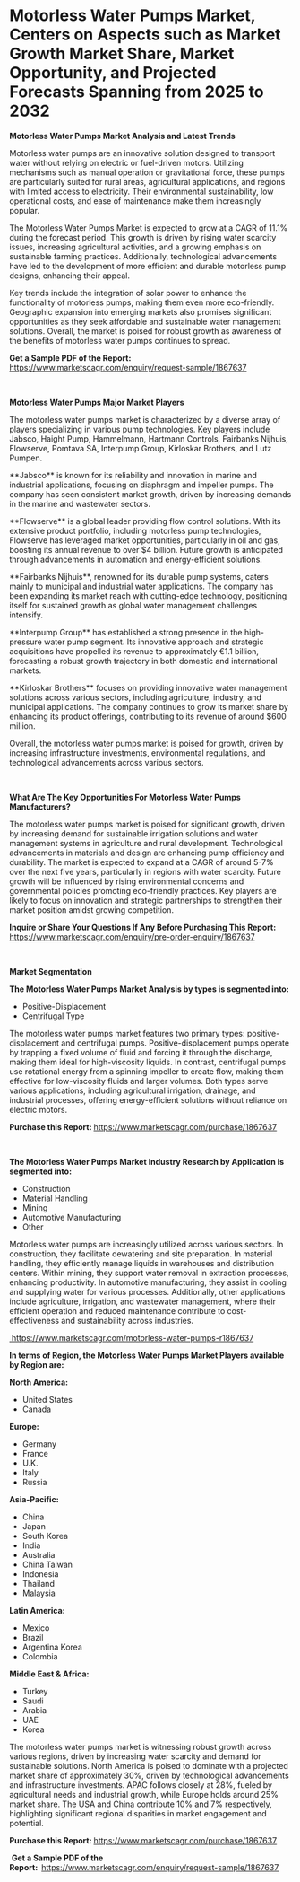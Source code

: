 <p><h1>Motorless Water Pumps Market, Centers on Aspects such as Market Growth Market Share, Market Opportunity, and Projected Forecasts Spanning from 2025 to 2032</h1></p><p><strong>Motorless Water Pumps Market Analysis and Latest Trends</strong></p>
<p><p>Motorless water pumps are an innovative solution designed to transport water without relying on electric or fuel-driven motors. Utilizing mechanisms such as manual operation or gravitational force, these pumps are particularly suited for rural areas, agricultural applications, and regions with limited access to electricity. Their environmental sustainability, low operational costs, and ease of maintenance make them increasingly popular.</p><p>The Motorless Water Pumps Market is expected to grow at a CAGR of 11.1% during the forecast period. This growth is driven by rising water scarcity issues, increasing agricultural activities, and a growing emphasis on sustainable farming practices. Additionally, technological advancements have led to the development of more efficient and durable motorless pump designs, enhancing their appeal. </p><p>Key trends include the integration of solar power to enhance the functionality of motorless pumps, making them even more eco-friendly. Geographic expansion into emerging markets also promises significant opportunities as they seek affordable and sustainable water management solutions. Overall, the market is poised for robust growth as awareness of the benefits of motorless water pumps continues to spread.</p></p>
<p><strong>Get a Sample PDF of the Report:&nbsp;</strong> <a href="https://www.marketscagr.com/enquiry/request-sample/1867637?utm_campaign=3442&utm_medium=2&utm_source=Github&utm_content=ia&utm_term=12042025&utm_id=motorless-water-pumps">https://www.marketscagr.com/enquiry/request-sample/1867637</a></p>
<p>&nbsp;</p>
<p><strong>Motorless Water Pumps Major Market Players</strong></p>
<p><p>The motorless water pumps market is characterized by a diverse array of players specializing in various pump technologies. Key players include Jabsco, Haight Pump, Hammelmann, Hartmann Controls, Fairbanks Nijhuis, Flowserve, Pomtava SA, Interpump Group, Kirloskar Brothers, and Lutz Pumpen.</p><p>**Jabsco** is known for its reliability and innovation in marine and industrial applications, focusing on diaphragm and impeller pumps. The company has seen consistent market growth, driven by increasing demands in the marine and wastewater sectors.</p><p>**Flowserve** is a global leader providing flow control solutions. With its extensive product portfolio, including motorless pump technologies, Flowserve has leveraged market opportunities, particularly in oil and gas, boosting its annual revenue to over $4 billion. Future growth is anticipated through advancements in automation and energy-efficient solutions.</p><p>**Fairbanks Nijhuis**, renowned for its durable pump systems, caters mainly to municipal and industrial water applications. The company has been expanding its market reach with cutting-edge technology, positioning itself for sustained growth as global water management challenges intensify.</p><p>**Interpump Group** has established a strong presence in the high-pressure water pump segment. Its innovative approach and strategic acquisitions have propelled its revenue to approximately €1.1 billion, forecasting a robust growth trajectory in both domestic and international markets.</p><p>**Kirloskar Brothers** focuses on providing innovative water management solutions across various sectors, including agriculture, industry, and municipal applications. The company continues to grow its market share by enhancing its product offerings, contributing to its revenue of around $600 million.</p><p>Overall, the motorless water pumps market is poised for growth, driven by increasing infrastructure investments, environmental regulations, and technological advancements across various sectors.</p></p>
<p>&nbsp;</p>
<p><strong>What Are The Key Opportunities For Motorless Water Pumps Manufacturers?</strong></p>
<p><p>The motorless water pumps market is poised for significant growth, driven by increasing demand for sustainable irrigation solutions and water management systems in agriculture and rural development. Technological advancements in materials and design are enhancing pump efficiency and durability. The market is expected to expand at a CAGR of around 5-7% over the next five years, particularly in regions with water scarcity. Future growth will be influenced by rising environmental concerns and governmental policies promoting eco-friendly practices. Key players are likely to focus on innovation and strategic partnerships to strengthen their market position amidst growing competition.</p></p>
<p><strong>Inquire or Share Your Questions If Any Before Purchasing This Report:</strong> <a href="https://www.marketscagr.com/enquiry/pre-order-enquiry/1867637?utm_campaign=3442&utm_medium=2&utm_source=Github&utm_content=ia&utm_term=12042025&utm_id=motorless-water-pumps">https://www.marketscagr.com/enquiry/pre-order-enquiry/1867637</a></p>
<p>&nbsp;</p>
<p><strong>Market Segmentation</strong></p>
<p><strong>The Motorless Water Pumps Market Analysis by types is segmented into:</strong></p>
<p><ul><li>Positive-Displacement</li><li>Centrifugal Type</li></ul></p>
<p><p>The motorless water pumps market features two primary types: positive-displacement and centrifugal pumps. Positive-displacement pumps operate by trapping a fixed volume of fluid and forcing it through the discharge, making them ideal for high-viscosity liquids. In contrast, centrifugal pumps use rotational energy from a spinning impeller to create flow, making them effective for low-viscosity fluids and larger volumes. Both types serve various applications, including agricultural irrigation, drainage, and industrial processes, offering energy-efficient solutions without reliance on electric motors.</p></p>
<p><strong>Purchase this Report:&nbsp;</strong><a href="https://www.marketscagr.com/purchase/1867637?utm_campaign=3442&utm_medium=2&utm_source=Github&utm_content=ia&utm_term=12042025&utm_id=motorless-water-pumps">https://www.marketscagr.com/purchase/1867637</a></p>
<p>&nbsp;</p>
<p><strong>The Motorless Water Pumps Market Industry Research by Application is segmented into:</strong></p>
<p><ul><li>Construction</li><li>Material Handling</li><li>Mining</li><li>Automotive Manufacturing</li><li>Other</li></ul></p>
<p><p>Motorless water pumps are increasingly utilized across various sectors. In construction, they facilitate dewatering and site preparation. In material handling, they efficiently manage liquids in warehouses and distribution centers. Within mining, they support water removal in extraction processes, enhancing productivity. In automotive manufacturing, they assist in cooling and supplying water for various processes. Additionally, other applications include agriculture, irrigation, and wastewater management, where their efficient operation and reduced maintenance contribute to cost-effectiveness and sustainability across industries.</p></p>
<p><a href="https://www.marketscagr.com/motorless-water-pumps-r1867637?utm_campaign=3442&utm_medium=2&utm_source=Github&utm_content=ia&utm_term=12042025&utm_id=motorless-water-pumps">&nbsp;https://www.marketscagr.com/motorless-water-pumps-r1867637</a></p>
<p><strong>In terms of Region, the Motorless Water Pumps Market Players available by Region are:</strong></p>
<p>
    <p> <strong> North America: </strong>
        <ul>
            <li>United States</li>
            <li>Canada</li>
        </ul>
        </p> 
    <p> <strong> Europe: </strong>
        <ul>
            <li>Germany</li>
            <li>France</li>
            <li>U.K.</li>
            <li>Italy</li>
            <li>Russia</li>
        </ul>
        </p> 
    <p> <strong> Asia-Pacific: </strong>
        <ul>
            <li>China</li>
            <li>Japan</li>
            <li>South Korea</li>
            <li>India</li>
            <li>Australia</li>
            <li>China Taiwan</li>
            <li>Indonesia</li>
            <li>Thailand</li>
            <li>Malaysia</li>
        </ul>
        </p> 
    <p> <strong> Latin America: </strong>
        <ul>
            <li>Mexico</li>
            <li>Brazil</li>
            <li>Argentina Korea</li>
            <li>Colombia</li>
        </ul>
        </p> 
    <p> <strong> Middle East & Africa: </strong>
        <ul>
            <li>Turkey</li>
            <li>Saudi</li>
            <li>Arabia</li>
            <li>UAE</li>
            <li>Korea</li>
        </ul>
    </p>
    </p>
<p><p>The motorless water pumps market is witnessing robust growth across various regions, driven by increasing water scarcity and demand for sustainable solutions. North America is poised to dominate with a projected market share of approximately 30%, driven by technological advancements and infrastructure investments. APAC follows closely at 28%, fueled by agricultural needs and industrial growth, while Europe holds around 25% market share. The USA and China contribute 10% and 7% respectively, highlighting significant regional disparities in market engagement and potential.</p></p>
<p><strong>Purchase this Report: </strong><a href="https://www.marketscagr.com/purchase/1867637?utm_campaign=3442&utm_medium=2&utm_source=Github&utm_content=ia&utm_term=12042025&utm_id=motorless-water-pumps">https://www.marketscagr.com/purchase/1867637</a></p>
<p>&nbsp;<strong>Get a Sample PDF of the Report:&nbsp;&nbsp;</strong><a href="https://www.marketscagr.com/enquiry/request-sample/1867637?utm_campaign=3442&utm_medium=2&utm_source=Github&utm_content=ia&utm_term=12042025&utm_id=motorless-water-pumps">https://www.marketscagr.com/enquiry/request-sample/1867637</a></p>
<p><strong></strong></p>
<p><p></p><p></p><p></p></p>